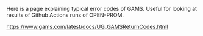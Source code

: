 Here is a page explaining typical error codes of GAMS. Useful for looking at results of Github Actions runs of OPEN-PROM.

https://www.gams.com/latest/docs/UG_GAMSReturnCodes.html